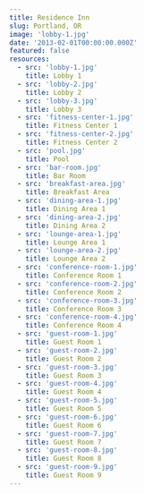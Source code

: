 ```yaml
---
title: Residence Inn
slug: Portland, OR
image: 'lobby-1.jpg'
date: '2013-02-01T00:00:00.000Z'
featured: false
resources:
  - src: 'lobby-1.jpg'
    title: Lobby 1
  - src: 'lobby-2.jpg'
    title: Lobby 2
  - src: 'lobby-3.jpg'
    title: Lobby 3
  - src: 'fitness-center-1.jpg'
    title: Fitness Center 1
  - src: 'fitness-center-2.jpg'
    title: Fitness Center 2
  - src: 'pool.jpg'
    title: Pool
  - src: 'bar-room.jpg'
    title: Bar Room
  - src: 'breakfast-area.jpg'
    title: Breakfast Area
  - src: 'dining-area-1.jpg'
    title: Dining Area 1
  - src: 'dining-area-2.jpg'
    title: Dining Area 2
  - src: 'lounge-area-1.jpg'
    title: Lounge Area 1
  - src: 'lounge-area-2.jpg'
    title: Lounge Area 2
  - src: 'conference-room-1.jpg'
    title: Conference Room 1
  - src: 'conference-room-2.jpg'
    title: Conference Room 2
  - src: 'conference-room-3.jpg'
    title: Conference Room 3
  - src: 'conference-room-4.jpg'
    title: Conference Room 4
  - src: 'guest-room-1.jpg'
    title: Guest Room 1
  - src: 'guest-room-2.jpg'
    title: Guest Room 2
  - src: 'guest-room-3.jpg'
    title: Guest Room 3
  - src: 'guest-room-4.jpg'
    title: Guest Room 4
  - src: 'guest-room-5.jpg'
    title: Guest Room 5
  - src: 'guest-room-6.jpg'
    title: Guest Room 6
  - src: 'guest-room-7.jpg'
    title: Guest Room 7
  - src: 'guest-room-8.jpg'
    title: Guest Room 8
  - src: 'guest-room-9.jpg'
    title: Guest Room 9
---
```

